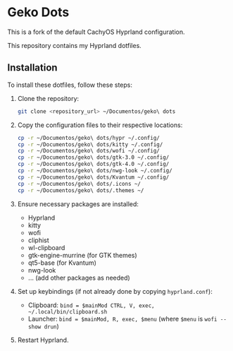 # Geko Dots

This is a fork of the default CachyOS Hyprland configuration.

This repository contains my Hyprland dotfiles.

## Installation

To install these dotfiles, follow these steps:

1.  Clone the repository:
    ```bash
    git clone <repository_url> ~/Documentos/geko\ dots
    ```

2.  Copy the configuration files to their respective locations:
    ```bash
    cp -r ~/Documentos/geko\ dots/hypr ~/.config/
    cp -r ~/Documentos/geko\ dots/kitty ~/.config/
    cp -r ~/Documentos/geko\ dots/wofi ~/.config/
    cp -r ~/Documentos/geko\ dots/gtk-3.0 ~/.config/
    cp -r ~/Documentos/geko\ dots/gtk-4.0 ~/.config/
    cp -r ~/Documentos/geko\ dots/nwg-look ~/.config/
    cp -r ~/Documentos/geko\ dots/Kvantum ~/.config/
    cp -r ~/Documentos/geko\ dots/.icons ~/
    cp -r ~/Documentos/geko\ dots/.themes ~/
    ```

3.  Ensure necessary packages are installed:
    -   Hyprland
    -   kitty
    -   wofi
    -   cliphist
    -   wl-clipboard
    -   gtk-engine-murrine (for GTK themes)
    -   qt5-base (for Kvantum)
    -   nwg-look
    -   ... (add other packages as needed)

4.  Set up keybindings (if not already done by copying `hyprland.conf`):
    -   Clipboard: `bind = $mainMod CTRL, V, exec, ~/.local/bin/clipboard.sh`
    -   Launcher: `bind = $mainMod, R, exec, $menu` (where `$menu` is `wofi --show drun`)

5.  Restart Hyprland.
